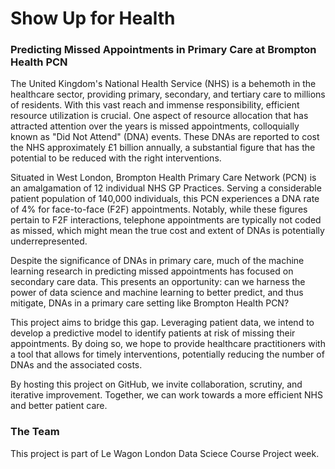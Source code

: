 # Show Up for Health 

### Predicting Missed Appointments in Primary Care at Brompton Health PCN

The United Kingdom's National Health Service (NHS) is a behemoth in the healthcare sector, providing primary, secondary, and tertiary care to millions of residents. With this vast reach and immense responsibility, efficient resource utilization is crucial. One aspect of resource allocation that has attracted attention over the years is missed appointments, colloquially known as "Did Not Attend" (DNA) events. These DNAs are reported to cost the NHS approximately £1 billion annually, a substantial figure that has the potential to be reduced with the right interventions.

Situated in West London, Brompton Health Primary Care Network (PCN) is an amalgamation of 12 individual NHS GP Practices. Serving a considerable patient population of 140,000 individuals, this PCN experiences a DNA rate of 4% for face-to-face (F2F) appointments. Notably, while these figures pertain to F2F interactions, telephone appointments are typically not coded as missed, which might mean the true cost and extent of DNAs is potentially underrepresented.

Despite the significance of DNAs in primary care, much of the machine learning research in predicting missed appointments has focused on secondary care data. This presents an opportunity: can we harness the power of data science and machine learning to better predict, and thus mitigate, DNAs in a primary care setting like Brompton Health PCN?

This project aims to bridge this gap. Leveraging patient data, we intend to develop a predictive model to identify patients at risk of missing their appointments. By doing so, we hope to provide healthcare practitioners with a tool that allows for timely interventions, potentially reducing the number of DNAs and the associated costs.

By hosting this project on GitHub, we invite collaboration, scrutiny, and iterative improvement. Together, we can work towards a more efficient NHS and better patient care.

### The Team
This project is part of Le Wagon London Data Sciece Course Project week.


